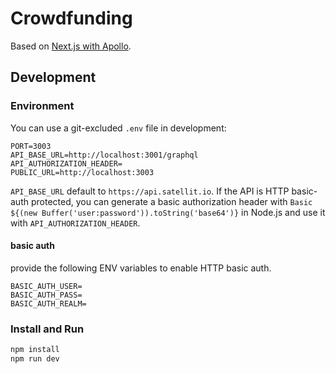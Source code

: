 # Crowdfunding

Based on [Next.js with Apollo](https://github.com/zeit/next.js/tree/master/examples/with-apollo).

## Development

### Environment

You can use a git-excluded `.env` file in development:

```
PORT=3003
API_BASE_URL=http://localhost:3001/graphql
API_AUTHORIZATION_HEADER=
PUBLIC_URL=http://localhost:3003
```

`API_BASE_URL` default to `https://api.satellit.io`. If the API is HTTP basic-auth protected, you can generate a basic authorization header with ``Basic ${(new Buffer('user:password')).toString('base64')}`` in Node.js and use it with `API_AUTHORIZATION_HEADER`.

#### basic auth
provide the following ENV variables to enable HTTP basic auth.
```
BASIC_AUTH_USER=
BASIC_AUTH_PASS=
BASIC_AUTH_REALM=
```

### Install and Run

```bash
npm install
npm run dev
```
